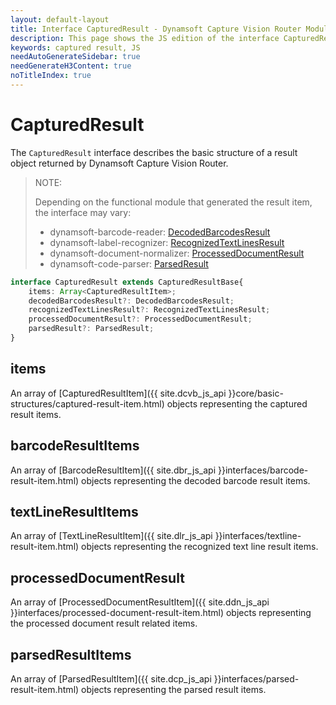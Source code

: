 ```yaml
---
layout: default-layout
title: Interface CapturedResult - Dynamsoft Capture Vision Router Module JS Edition API Reference
description: This page shows the JS edition of the interface CapturedResult in Dynamsoft Capture Vision Router Module.
keywords: captured result, JS
needAutoGenerateSidebar: true
needGenerateH3Content: true
noTitleIndex: true
---
```


# CapturedResult

The `CapturedResult` interface describes the basic structure of a result object returned by Dynamsoft Capture Vision Router.

> NOTE: 
> 
> Depending on the functional module that generated the result item, the interface may vary:
> 
> * dynamsoft-barcode-reader: [DecodedBarcodesResult](https://www.dynamsoft.com/barcode-reader/docs/web/programming/javascript/api-reference/interfaces/decoded-barcodes-result.html)
> * dynamsoft-label-recognizer: [RecognizedTextLinesResult](https://www.dynamsoft.com/label-recognition/docs/web/programming/javascript/api-reference/interfaces/recognized-textlines-result.html)
> * dynamsoft-document-normalizer: [ProcessedDocumentResult](https://www.dynamsoft.com/document-normalizer/docs/web/programming/javascript/api-reference/interfaces/processed-document-result.html)
> * dynamsoft-code-parser: [ParsedResult](https://www.dynamsoft.com/code-parser/docs/web/programming/javascript/api-reference/interfaces/parsed-result.html)

```typescript
interface CapturedResult extends CapturedResultBase{
    items: Array<CapturedResultItem>;
    decodedBarcodesResult?: DecodedBarcodesResult;
    recognizedTextLinesResult?: RecognizedTextLinesResult;
    processedDocumentResult?: ProcessedDocumentResult;
    parsedResult?: ParsedResult;
}
```

## items

An array of [CapturedResultItem]({{ site.dcvb_js_api }}core/basic-structures/captured-result-item.html) objects representing the captured result items.

## barcodeResultItems

An array of [BarcodeResultItem]({{ site.dbr_js_api }}interfaces/barcode-result-item.html) objects representing the decoded barcode result items.

## textLineResultItems

An array of [TextLineResultItem]({{ site.dlr_js_api }}interfaces/textline-result-item.html) objects representing the recognized text line result items.

## processedDocumentResult

An array of [ProcessedDocumentResultItem]({{ site.ddn_js_api }}interfaces/processed-document-result-item.html) objects representing the processed document result related items.

## parsedResultItems

An array of [ParsedResultItem]({{ site.dcp_js_api }}interfaces/parsed-result-item.html) objects representing the parsed result items.